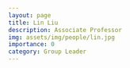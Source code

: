 ```yaml
---
layout: page
title: Lin Liu
description: Associate Professor
img: assets/img/people/lin.jpg
importance: 0
category: Group Leader
---
```

